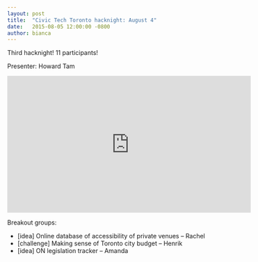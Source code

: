 ```yaml
---
layout: post
title:  "Civic Tech Toronto hacknight: August 4"
date:   2015-08-05 12:00:00 -0800
author: bianca
---
```

Third hacknight! 11 participants!

Presenter: Howard Tam

<iframe width="560" height="315" src="https://www.youtube.com/embed/2z47eEq1pyI" frameborder="0" allowfullscreen></iframe>

Breakout groups:

* [idea] Online database of accessibility of private venues – Rachel
* [challenge] Making sense of Toronto city budget – Henrik
* [idea] ON legislation tracker – Amanda
